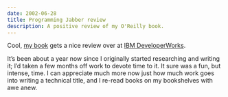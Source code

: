 ```yaml
---
date: 2002-06-28
title: Programming Jabber review
description: A positive review of my O'Reilly book.
---
```



Cool, [my book](http://www.amazon.com/exec/obidos/ASIN/0596002025/ "Programming Jabber at Amazon") gets a nice review over at [IBM DeveloperWorks](https://web.archive.org/web/20021220080946/http://www-106.ibm.com/developerworks/xml/library/x-jabberbk/index.html?loc=dwmain).

It’s been about a year now since I originally started researching and writing it; I’d taken a few months off work to devote time to it. It sure was a fun, but intense, time. I can appreciate much more now just how much work goes into writing a technical title, and I re-read books on my bookshelves with awe anew.
